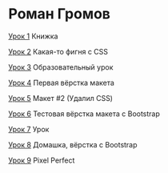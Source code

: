 # Роман Громов

[Урок 1](https://skeezys.github.io/project/src/ "Описание") Книжка

[Урок 2](https://skeezys.github.io/project2/src/ "Описание") Какая-то фигня с CSS

[Урок 3](https://# "Описание") Образовательный урок

[Урок 4](https://skeezys.github.io/project4/src/ "Описание") Первая вёрстка макета

[Урок 5](https://skeezys.github.io/project5/src/ "Описание") Макет #2 (Удалил CSS)

[Урок 6](https://skeezys.github.io/project6%20bootstrap/src/ "Описание") Тестовая вёрстка макета с Bootstrap

[Урок 7](https://skeezys.github.io/src "Описание") Урок

[Урок 8](https://skeezys.github.io/project7%20—%20копия/src/ "Описание") Домашка, вёрстка с Bootstrap

[Урок 9](https://skeezys.github.io/project9/src/ "Описание") Pixel Perfect

